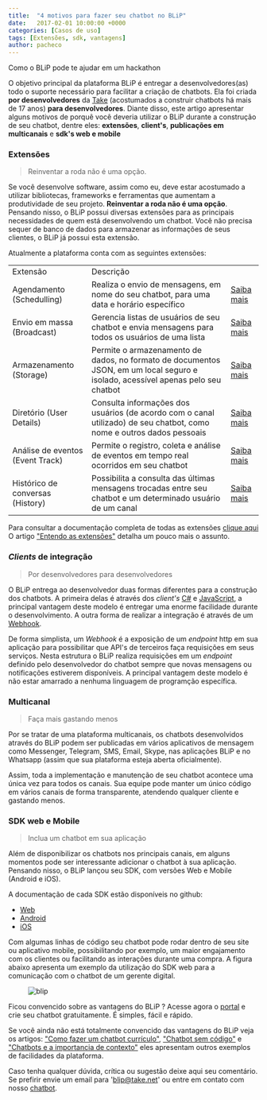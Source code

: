 ```yaml
---
title:  "4 motivos para fazer seu chatbot no BLiP"
date:   2017-02-01 10:00:00 +0000
categories: [Casos de uso]
tags: [Extensões, sdk, vantagens]
author: pacheco
---
```


Como o BLiP pode te ajudar em um hackathon

O objetivo principal da plataforma BLiP é entregar a desenvolvedores(as) todo o suporte necessário para facilitar a criação de chatbots. Ela foi criada **por desenvolvedores** 
da [Take](www.take.net) (acostumados a construir chatbots há mais de 17 anos) **para desenvolvedores**. 
Diante disso, este artigo apresentar alguns motivos de porquê você deveria utilizar o BLiP durante a construção de seu chatbot, dentre eles: **extensões**, **client's**, **publicações em multicanais** e **sdk's web e mobile** 

### Extensões

> Reinventar a roda não é uma opção.

Se você desenvolve software, assim como eu, deve estar acostumado a utilizar bibliotecas, frameworks e ferramentas que aumentam a produtividade de seu projeto. 
**Reinventar a roda não é uma opção**. Pensando nisso, o BLiP possui diversas extensões para as principais necessidades de quem está desenvolvendo um chatbot. Você não precisa sequer de banco de dados para armazenar as 
informações de seus clientes, o BLiP já possui esta extensão.

Atualmente a plataforma conta com as seguintes extensões:

<table>
  <tr>
    <td>Extensão</td>
    <td>Descrição</td>
    <td></td>
  </tr>
  <tr>
    <td>Agendamento (Schedulling)</td>
    <td>Realiza o envio de mensagens, em nome do seu chatbot, para uma data e horário específico</td>
    <td><a href="https://portal.blip.ai/#/docs/extensions/scheduler" target="_blank">Saiba mais</a></td>
  </tr>
  <tr>
    <td>Envio em massa (Broadcast)</td>
    <td>Gerencia listas de usuários de seu chatbot e envia mensagens para todos os usuários de uma lista</td>
    <td><a href="https://portal.blip.ai/#/docs/extensions/broadcast" target="_blank">Saiba mais</a></td>
  </tr>
  <tr>
    <td>Armazenamento (Storage)</td>
    <td>Permite o armazenamento de dados, no formato de documentos JSON, em um local seguro e isolado, acessível apenas pelo seu chatbot</td>
    <td><a href="https://portal.blip.ai/#/docs/extensions/bucket" target="_blank">Saiba mais</a></td>
  </tr>
  <tr>
    <td>Diretório (User Details)</td>
    <td>Consulta informações dos usuários (de acordo com o canal utilizado) de seu chatbot, como nome e outros dados pessoais</td>
    <td><a href="https://portal.blip.ai/#/docs/extensions/directory" target="_blank">Saiba mais</a></td>
  </tr>
  <tr>
    <td>Análise de eventos (Event Track)</td>
    <td>Permite o registro, coleta e análise de eventos em tempo real ocorridos em seu chatbot</td>
    <td><a href="https://portal.blip.ai/#/docs/extensions/event-track" target="_blank">Saiba mais</a></td>
  </tr>
  <tr>
    <td>Histórico de conversas (History)</td>
    <td>Possibilita a consulta das últimas mensagens trocadas entre seu chatbot e um determinado usuário de um canal</td>
    <td><a href="https://portal.blip.ai/#/docs/extensions/threads" target="_blank">Saiba mais</a></td>
  </tr>
</table>

Para consultar a documentação completa de todas as extensões [clique aqui](https://portal.blip.ai/#/docs/extensions)
O artigo ["Entendo as extensões"](http://blog.blip.ai/2016/12/28/entendendo-as-extensoes.html) detalha um pouco mais o assunto.

### *Clients* de integração

> Por desenvolvedores para desenvolvedores

O BLiP entrega ao desenvolvedor duas formas diferentes para a construção dos chatbots. A primeira delas é através dos *client's* [C#](https://github.com/takenet/messaginghub-client-csharp/) e 
[JavaScript](http://takenet.github.io/messaginghub-client-js/), a principal vantagem deste modelo é entregar uma enorme facilidade durante o desenvolvimento.
A outra forma de realizar a integração é através de um [Webhook](https://blip.ai/portal/#/docs/webhook). 

De forma simplista, um *Webhook* é a exposição de um *endpoint* http em sua aplicação para possibilitar que API's de terceiros faça requisições em seus serviços. 
Nesta estrutura o BLiP realiza requisições em um *endpoint* definido pelo desenvolvedor do chatbot sempre que novas mensagens ou notificações estiverem disponíveis. 
A principal vantagem deste modelo é não estar amarrado a nenhuma linguagem de programção específica.

### Multicanal

> Faça mais gastando menos

Por se tratar de uma plataforma multicanais, os chatbots desenvolvidos através do BLiP podem ser publicadas em vários aplicativos de mensagem como Messenger,
Telegram, SMS, Email, Skype, nas aplicações BLiP e no Whatsapp (assim que sua plataforma esteja aberta oficialmente). 

Assim, toda a implementação e manutenção de seu chatbot acontece uma única vez para todos os canais. Sua equipe pode manter um único código 
em vários canais de forma transparente, atendendo qualquer cliente e gastando menos.

### SDK web e Mobile

> Inclua um chatbot em sua aplicação

Além de disponibilizar os chatbots nos principais canais, em alguns momentos pode ser interessante adicionar o chatbot à sua aplicação. Pensando nisso, o BLiP lançou seu SDK, com versões Web 
e Mobile (Android e iOS).

A documentação de cada SDK estão disponíveis no github:

* [Web](https://github.com/takenet/blip-sdk-web)
* [Android](https://github.com/takenet/blip-sdk-android) 
* [iOS](https://github.com/takenet/blip-sdk-ios)

Com algumas linhas de código seu chatbot pode rodar dentro de seu site ou aplicativo mobile, possibilitando por exemplo, um maior engajamento com os clientes ou facilitando as interações 
durante uma compra. A figura abaixo apresenta um exemplo da utilização do SDK web para a comunicação com o chatbot de um gerente digital.

<figure>
    <img class="alignnone size-full" src="http://i.imgur.com/HP4AFkJ.png" alt="blip" />
</figure>

Ficou convencido sobre as vantagens do BLiP ? Acesse agora o [portal](https://portal.blip.ai/#/) e crie seu chatbot gratuitamente. É simples, fácil e rápido.

Se você ainda não está totalmente convencido das vantagens do BLiP veja os artigos: ["Como fazer um chatbot currículo"](http://blog.blip.ai/2016/11/05/resumo-chatbot-webhook.html), 
["Chatbot sem código"](http://blog.blip.ai/2016/11/25/chatbot-sem-codigo.html) e ["Chatbots e a importancia de contexto"](http://blog.blip.ai/2016/12/15/chatbots-e-a-importancia-do-contexto.html) eles apresentam outros exemplos de facilidades da plataforma.

Caso tenha qualquer dúvida, crítica ou sugestão deixe aqui seu comentário. Se prefirir envie um email para 'blip@take.net' ou entre em contato com nosso [chatbot](https://m.me/blipajuda).


